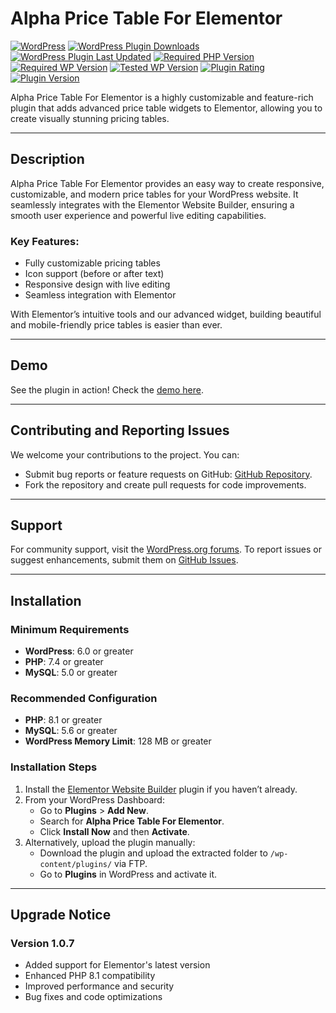 # Alpha Price Table For Elementor

[![WordPress](https://img.shields.io/badge/WordPress-%E2%86%92-lightgrey.svg?style=flat-square)](https://wordpress.org/plugins/alpha-price-table-for-elementor/)
[![WordPress Plugin Downloads](https://img.shields.io/wordpress/plugin/dt/alpha-price-table-for-elementor?style=flat-square)](https://wordpress.org/plugins/alpha-price-table-for-elementor/)
[![WordPress Plugin Last Updated](https://img.shields.io/wordpress/plugin/last-updated/alpha-price-table-for-elementor?style=flat-square)](https://wordpress.org/plugins/alpha-price-table-for-elementor/)
[![Required PHP Version](https://img.shields.io/wordpress/plugin/required-php/alpha-price-table-for-elementor?style=flat-square)](https://wordpress.org/plugins/alpha-price-table-for-elementor/)
[![Required WP Version](https://img.shields.io/wordpress/plugin/wp-version/alpha-price-table-for-elementor?style=flat-square)](https://wordpress.org/plugins/alpha-price-table-for-elementor/)
[![Tested WP Version](https://img.shields.io/wordpress/plugin/tested/alpha-price-table-for-elementor?style=flat-square)](https://wordpress.org/plugins/alpha-price-table-for-elementor/)
[![Plugin Rating](https://img.shields.io/wordpress/plugin/stars/alpha-price-table-for-elementor?style=flat-square)](https://wordpress.org/plugins/alpha-price-table-for-elementor/)
[![Plugin Version](https://img.shields.io/wordpress/plugin/v/alpha-price-table-for-elementor?style=flat-square)](https://wordpress.org/plugins/alpha-price-table-for-elementor/)

Alpha Price Table For Elementor is a highly customizable and feature-rich plugin that adds advanced price table widgets to Elementor, allowing you to create visually stunning pricing tables.

---

## Description

Alpha Price Table For Elementor provides an easy way to create responsive, customizable, and modern price tables for your WordPress website. It seamlessly integrates with the Elementor Website Builder, ensuring a smooth user experience and powerful live editing capabilities.

### Key Features:

- Fully customizable pricing tables
- Icon support (before or after text)
- Responsive design with live editing
- Seamless integration with Elementor

With Elementor’s intuitive tools and our advanced widget, building beautiful and mobile-friendly price tables is easier than ever.

---

## Demo

See the plugin in action! Check the [demo here](https://ali-ali.org/project/alpha-price-table-for-elementor/).

---

## Contributing and Reporting Issues

We welcome your contributions to the project. You can:

- Submit bug reports or feature requests on GitHub: [GitHub Repository](https://github.com/ali7ali/Alpha-Price-Table-For-Elementor).
- Fork the repository and create pull requests for code improvements.

---

## Support

For community support, visit the [WordPress.org forums](https://wordpress.org/support/plugin/alpha-price-table-for-elementor/). To report issues or suggest enhancements, submit them on [GitHub Issues](https://github.com/ali7ali/Alpha-Price-Table-For-Elementor/issues/new/choose).

---

## Installation

### Minimum Requirements

- **WordPress**: 6.0 or greater
- **PHP**: 7.4 or greater
- **MySQL**: 5.0 or greater

### Recommended Configuration

- **PHP**: 8.1 or greater
- **MySQL**: 5.6 or greater
- **WordPress Memory Limit**: 128 MB or greater

### Installation Steps

1. Install the [Elementor Website Builder](https://wordpress.org/plugins/elementor/) plugin if you haven’t already.
2. From your WordPress Dashboard:
   - Go to **Plugins** > **Add New**.
   - Search for **Alpha Price Table For Elementor**.
   - Click **Install Now** and then **Activate**.
3. Alternatively, upload the plugin manually:
   - Download the plugin and upload the extracted folder to `/wp-content/plugins/` via FTP.
   - Go to **Plugins** in WordPress and activate it.

---

## Upgrade Notice

### Version 1.0.7

- Added support for Elementor's latest version
- Enhanced PHP 8.1 compatibility
- Improved performance and security
- Bug fixes and code optimizations
